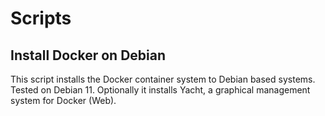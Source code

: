 # Scripts

## Install Docker on Debian
This script installs the Docker container system to Debian based systems. Tested on Debian 11. Optionally it installs Yacht, a graphical management system for Docker (Web).
